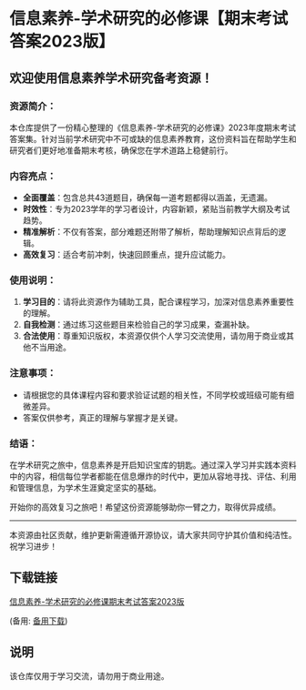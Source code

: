 # 信息素养-学术研究的必修课【期末考试答案2023版】

## 欢迎使用信息素养学术研究备考资源！

### 资源简介：
本仓库提供了一份精心整理的《信息素养-学术研究的必修课》2023年度期末考试答案集。针对当前学术研究中不可或缺的信息素养教育，这份资料旨在帮助学生和研究者们更好地准备期末考核，确保您在学术道路上稳健前行。

### 内容亮点：
- **全面覆盖**：包含总共43道题目，确保每一道考题都得以涵盖，无遗漏。
- **时效性**：专为2023学年的学习者设计，内容新颖，紧贴当前教学大纲及考试趋势。
- **精准解析**：不仅有答案，部分难题还附带了解析，帮助理解知识点背后的逻辑。
- **高效复习**：适合考前冲刺，快速回顾重点，提升应试能力。

### 使用说明：
1. **学习目的**：请将此资源作为辅助工具，配合课程学习，加深对信息素养重要性的理解。
2. **自我检测**：通过练习这些题目来检验自己的学习成果，查漏补缺。
3. **合法使用**：尊重知识版权，本资源仅供个人学习交流使用，请勿用于商业或其他不当用途。

### 注意事项：
- 请根据您的具体课程内容和要求验证试题的相关性，不同学校或班级可能有细微差异。
- 答案仅供参考，真正的理解与掌握才是关键。

### 结语：
在学术研究之旅中，信息素养是开启知识宝库的钥匙。通过深入学习并实践本资料中的内容，相信每位学者都能在信息爆炸的时代中，更加从容地寻找、评估、利用和管理信息，为学术生涯奠定坚实的基础。

开始你的高效复习之旅吧！希望这份资源能够助你一臂之力，取得优异成绩。

---

本资源由社区贡献，维护更新需遵循开源协议，请大家共同守护其价值和纯洁性。祝学习进步！

## 下载链接
[信息素养-学术研究的必修课期末考试答案2023版](https://pan.quark.cn/s/f355ce240782) 

(备用: [备用下载](https://pan.baidu.com/s/1CQYKlxCkacLcOTAaOKR2Rw?pwd=1234))

## 说明

该仓库仅用于学习交流，请勿用于商业用途。

